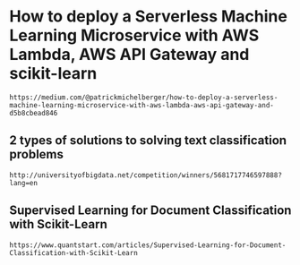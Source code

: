 # How to deploy a Serverless Machine Learning Microservice with AWS Lambda, AWS API Gateway and scikit-learn
```
https://medium.com/@patrickmichelberger/how-to-deploy-a-serverless-machine-learning-microservice-with-aws-lambda-aws-api-gateway-and-d5b8cbead846
```

## 2 types of solutions to solving text classification problems
```
http://universityofbigdata.net/competition/winners/5681717746597888?lang=en
```

## Supervised Learning for Document Classification with Scikit-Learn
```
https://www.quantstart.com/articles/Supervised-Learning-for-Document-Classification-with-Scikit-Learn
```
